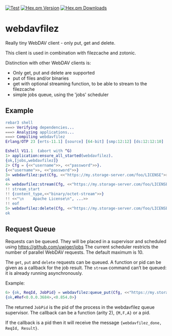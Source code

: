 [![Test](https://github.com/mworrell/webdavfilez/workflows/Test/badge.svg)](https://github.com/mworrell/webdavfilez/actions)
[![Hex.pm Version](https://img.shields.io/hexpm/v/webdavfilez.svg)](https://hex.pm/packages/webdavfilez)
[![Hex.pm Downloads](https://img.shields.io/hexpm/dt/webdavfilez.svg)](https://hex.pm/packages/webdavfilez)

webdavfilez
===========

Really tiny WebDAV client - only put, get and delete.

This client is used in combination with filezcache and zotonic.

Distinction with other WebDAV clients is:

 * Only get, put and delete are supported
 * put of files and/or binaries
 * get with optional streaming function, to be able to stream to the filezcache
 * simple jobs queue, using the 'jobs' scheduler

Example
-------

```erlang
rebar3 shell
===> Verifying dependencies...
===> Analyzing applications...
===> Compiling webdavfilez
Erlang/OTP 23 [erts-11.1] [source] [64-bit] [smp:12:12] [ds:12:12:10] [async-threads:1] [hipe]

Eshell V11.1  (abort with ^G)
1> application:ensure_all_started(webdavfilez).
{ok,[jobs,webdavfilez]}
2> Cfg = {<<"username">>, <<"password">>}.
{<<"username">>, <<"password">>}
3> webdavfilez:put(Cfg, <<"https://my.storage-server.com/foo/LICENSE">>, {filename, "LICENSE"}).
ok
4> webdavfilez:stream(Cfg, <<"https://my.storage-server.com/foo/LICENSE">>, fun(X) -> io:format("!! ~p~n", [X]) end).
!! stream_start
!! {content_type,<<"binary/octet-stream">>}
!! <<"\n    Apache License\n", ...>>
!! eof
5> webdavfilez:delete(Cfg, <<"https://my.storage-server.com/foo/LICENSE">>).
ok
```

Request Queue
-------------

Requests can be queued. They will be placed in a supervisor and scheduled using https://github.com/uwiger/jobs
The current scheduler restricts the number of parallel WebDAV requests. The default maximum is 10.

The `get`, `put` and `delete` requests can be queued. A function or pid can be given as a callback for the job result.
The `stream` command can’t be queued: it is already running asynchronously.

Example:

```erlang
6> {ok, ReqId, JobPid} = webdavfilez:queue_put(Cfg, <<"https://my.storage-server.com/foo/LICENSE">>, {filename, 10175, "LICENSE"}, fun(ReqId, Result) -> nop end).
{ok,#Ref<0.0.0.3684>,<0.854.0>}
```

The returned `JobPid` is the pid of the process in the webdavfilez queue supervisor.
The callback can be a function (arity 2), `{M,F,A}` or a pid.

If the callback is a pid then it will receive the message `{webdavfilez_done, ReqId, Result}`.

